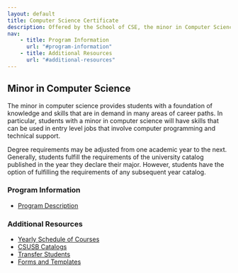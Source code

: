 ```yaml
---
layout: default
title: Computer Science Certificate
description: Offered by the School of CSE, the minor in Computer Science provide a practical foundation in the theory and practice of computer science.
nav:
    - title: Program Information
      url: "#program-information"
    - title: Additional Resources
      url: "#additional-resources"
---
```


## Minor in __Computer Science__

The minor in computer science provides students with a foundation of knowledge and skills that are in demand in many areas of career paths. In particular, students with a minor in computer science will have skills that can be used in entry level jobs that involve computer programming and technical support.

Degree requirements may be adjusted from one academic year to the next. Generally, students fulfill the requirements of the university catalog published in the year they declare their major. However, students have the option of fulfilling the requirements of any subsequent year catalog.

### Program Information

- [Program Description][description]

### Additional Resources

- [Yearly Schedule of Courses][yearly-schedule]
- [CSUSB Catalogs][catalog]
- [Transfer Students][transfer]
- [Forms and Templates][forms]

[paws]: http://cms.csusb.edu/ehelp/sa/Paws.jsp

[description]: descriptions/minor_description_2012_2014.pdf

[yearly-schedule]: ../Yearly_schedule_of_courses.pdf
[catalog]: http://catalog.csusb.edu/
[transfer]: http://web1.assist.org/web-assist/CSUSB.html
[forms]: /cse


